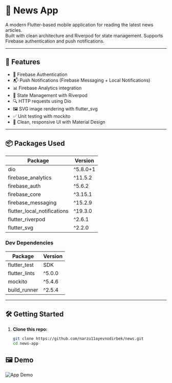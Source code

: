 # 📰 News App

A modern Flutter-based mobile application for reading the latest news articles.  
Built with clean architecture and Riverpod for state management. Supports Firebase authentication and push notifications.

---

## 🚀 Features

- 🔐 Firebase Authentication
- 📬 Push Notifications (Firebase Messaging + Local Notifications)
- 📊 Firebase Analytics integration
- 🧭 State Management with Riverpod
- 🔍 HTTP requests using Dio
- 🖼️ SVG image rendering with flutter_svg
- ✅ Unit testing with mockito
- 📱 Clean, responsive UI with Material Design

---

## 📦 Packages Used

| Package | Version |
|--------|---------|
| dio | ^5.8.0+1 |
| firebase_analytics | ^11.5.2 |
| firebase_auth | ^5.6.2 |
| firebase_core | ^3.15.1 |
| firebase_messaging | ^15.2.9 |
| flutter_local_notifications | ^19.3.0 |
| flutter_riverpod | ^2.6.1 |
| flutter_svg | ^2.2.0 |

### Dev Dependencies

| Package | Version |
|--------|---------|
| flutter_test | SDK |
| flutter_lints | ^5.0.0 |
| mockito | ^5.4.6 |
| build_runner | ^2.5.4 |

---

## 🛠️ Getting Started

1. **Clone this repo:**
   ```bash
   git clone https://github.com/narzu11ayevnodirbek/news.git
   cd news-app


## 🖼 Demo

![App Demo](assets/gifs/exam_project.gif)


